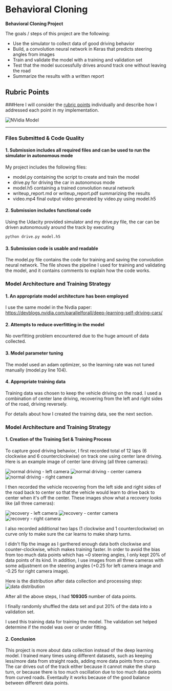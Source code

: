 # **Behavioral Cloning** 


**Behavioral Cloning Project**

The goals / steps of this project are the following:
* Use the simulator to collect data of good driving behavior
* Build, a convolution neural network in Keras that predicts steering angles from images
* Train and validate the model with a training and validation set
* Test that the model successfully drives around track one without leaving the road
* Summarize the results with a written report


[//]: # (Image References)

[image1]: ./examples/nvidia-architecture.png "Model Visualization"
[image2]: ./examples/normal_left_camera.jpg "Normal Image (Left Camera)"
[image3]: ./examples/normal_center_camera.jpg "Normal Image (Center Camera)"
[image4]: ./examples/normal_right_camera.jpg "Normal Image (Right Camera)"
[image5]: ./examples/recovery_left_camera.jpg "Recovery Image (Left Camera)"
[image6]: ./examples/recovery_center_camera.jpg "Recovery Image (Center Camera)"
[image7]: ./examples/recovery_right_camera.jpg "Recovery Image (Right Camera)"
[image8]: ./examples/distribution.png "Distribution"

## Rubric Points
###Here I will consider the [rubric points](https://review.udacity.com/#!/rubrics/432/view) individually and describe how I addressed each point in my implementation.  

![NVidia Model][image1]

---
### Files Submitted & Code Quality

#### 1. Submission includes all required files and can be used to run the simulator in autonomous mode

My project includes the following files:
* model.py containing the script to create and train the model
* drive.py for driving the car in autonomous mode
* model.h5 containing a trained convolution neural network 
* writeup_report.md or writeup_report.pdf summarizing the results
* video.mp4 final output video generated by video.py using model.h5


#### 2. Submission includes functional code
Using the Udacity provided simulator and my drive.py file, the car can be driven autonomously around the track by executing 
```sh
python drive.py model.h5
```

#### 3. Submission code is usable and readable

The model.py file contains the code for training and saving the convolution neural network. The file shows the pipeline I used for training and validating the model, and it contains comments to explain how the code works.

### Model Architecture and Training Strategy

#### 1. An appropriate model architecture has been employed

I use the same model in the Nvdia paper: https://devblogs.nvidia.com/parallelforall/deep-learning-self-driving-cars/

#### 2. Attempts to reduce overfitting in the model

No overfitting problem encountered due to the huge amount of data collected.

#### 3. Model parameter tuning

The model used an adam optimizer, so the learning rate was not tuned manually (model.py line 104).

#### 4. Appropriate training data

Training data was chosen to keep the vehicle driving on the road. I used a combination of center lane driving, recovering from the left and right sides of the road, driving reversely.

For details about how I created the training data, see the next section. 

### Model Architecture and Training Strategy

#### 1. Creation of the Training Set & Training Process

To capture good driving behavior, I first recorded total of 12 laps (6 clockwise and 6 counterclockwise) on track one using center lane driving. Here is an example image of center lane driving (all three cameras):

![normal driving - left camera][image2] ![normal driving - center camera][image3] ![normal driving - right camera][image4]

I then recorded the vehicle recovering from the left side and right sides of the road back to center so that the vehicle would learn to drive back to center when it's off the center. These images show what a recovery looks like (all three cameras):

![recovery - left camera][image5] ![recovery - center camera][image6] ![recovery - right camera][image7]

I also recorded additional two laps (1 clockwise and 1 counterclockwise) on curve only to make sure the car learns to make sharp turns.

I didn't flip the image as I garthered enough data both clockwise and counter-clockwise, which makes training faster. In order to avoid the bias from too much data points which has ~0 steering angles, I only kept 20% of data points of its kind. In addition, I use images from all three cameras with some adjustment on the steering angles (+0.25 for left camera image and -0.25 for right camera image).

Here is the distribution after data collection and processing step:
![data distribution][image8]

After all the above steps, I had **109305** number of data points.


I finally randomly shuffled the data set and put 20% of the data into a validation set. 

I used this training data for training the model. The validation set helped determine if the model was over or under fitting.

#### 2. Conclusion
This project is more about data collection instead of the deep learning model. I trained many times using different datasets, such as keeping less/more data from straight roads, adding more data points from curves. The car drives out of the track either because it cannot make the sharp turn, or because there is too much oscillation due to too much data points from curved roads. Eventaully it works because of the good balance between different data points.

